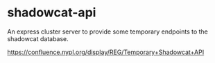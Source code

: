 # shadowcat-api

An express cluster server to provide some temporary endpoints to the shadowcat database.

https://confluence.nypl.org/display/REG/Temporary+Shadowcat+API
